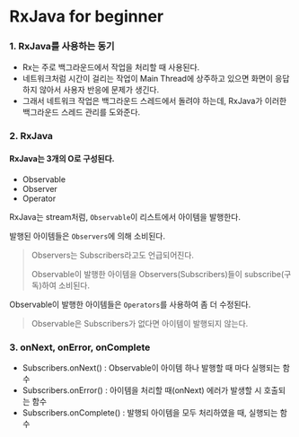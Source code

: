 # RxJava for beginner

### 1. RxJava를 사용하는 동기

- Rx는 주로 백그라운드에서 작업을 처리할 때 사용된다.
- 네트워크처럼 시간이 걸리는 작업이 Main Thread에 상주하고 있으면 화면이 응답하지 않아서 사용자 반응에 문제가 생긴다.
- 그래서 네트워크 작업은 백그라운드 스레드에서 돌려야 하는데, RxJava가 이러한 백그라운드 스레드 관리를 도와준다.

### 2. RxJava

#### RxJava는 3개의 O로 구성된다.

- Observable
- Observer
- Operator

RxJava는 stream처럼, `Observable`이 리스트에서 아이템을 발행한다.

발행된 아이템들은 `Observers`에 의해 소비된다.

> Observers는 Subscribers라고도 언급되어진다.
>
> Observable이 발행한 아이템을 Observers(Subscribers)들이 subscribe(구독)하여 소비된다.

Observable이 발행한 아이템들은 `Operators`를 사용하여 좀 더 수정된다.

> Observable은 Subscribers가 없다면 아이템이 발행되지 않는다.

### 3. onNext, onError, onComplete

- Subscribers.onNext() : Observable이 아이템 하나 발행할 때 마다 실행되는 함수
- Subscribers.onError() : 아이템을 처리할 때(onNext) 에러가 발생할 시 호출되는 함수
- Subscribers.onComplete() : 발행되 아이템을 모두 처리하였을 때, 실행되는 함수